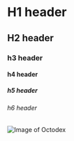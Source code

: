 # H1 header
## H2 header
### h3 header
#### h4 header
##### h5 header
###### h6 header

![Image of Octodex](https://octodex.github.com/images/orderedlistocat.png)
